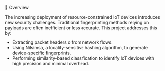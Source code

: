  📌 Overview

The increasing deployment of resource-constrained IoT devices introduces new security challenges. Traditional fingerprinting methods relying on payloads are often inefficient or less accurate. This project addresses this by:

- Extracting packet headers o from network flows.
- Using Nilsimsa, a locality-sensitive hashing algorithm, to generate device-specific fingerprints.
- Performing similarity-based classification to identify IoT devices with high precision and minimal overhead.



